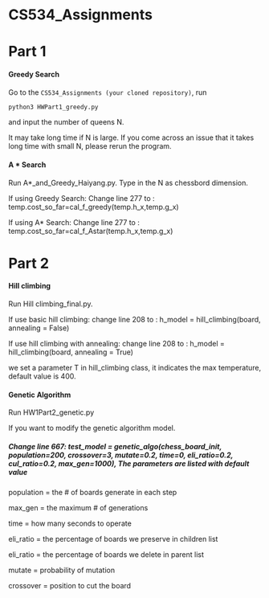 # CS534_Assignments

# Part 1

#### Greedy Search

Go to the `CS534_Assignments (your cloned repository)`, run

```bash
python3 HWPart1_greedy.py
```

and input the number of queens N.

It may take long time if N is large. If you come across an issue that it takes long time with small N, please rerun the program.

#### A * Search

Run A*_and_Greedy_Haiyang.py. Type in the N as chessbord dimension.

If using Greedy Search: Change line 277 to : temp.cost_so_far=cal_f_greedy(temp.h_x,temp.g_x)

If using A* Search: Change line 277 to : temp.cost_so_far=cal_f_Astar(temp.h_x,temp.g_x)

# Part 2

#### Hill climbing

Run Hill climbing_final.py.

If use basic hill climbing: change line 208 to : h_model = hill_climbing(board, annealing = False)

If use hill climbing with annealing: change line 208 to : h_model = hill_climbing(board, annealing = True) 

we set a parameter T in hill_climbing class, it indicates the max temperature, default value is 400.

#### Genetic Algorithm

Run HW1Part2_genetic.py

If you want to modify the genetic algorithm model.

##### Change line 667: test_model = genetic_algo(chess_board_init, population=200, crossover=3, mutate=0.2, time=0, eli_ratio=0.2, cul_ratio=0.2, max_gen=1000), The parameters are listed with default value

population = the # of boards generate in each step

max_gen = the maximum # of generations

time = how many seconds to operate

eli_ratio = the percentage of boards we preserve in children list

eli_ratio = the percentage of boards we delete in parent list

mutate = probability of mutation

crossover = position to cut the board
